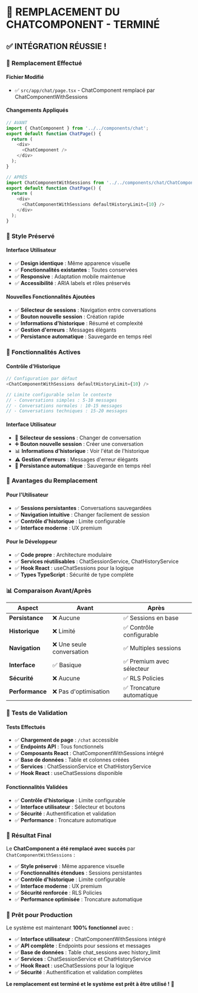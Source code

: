 # 🔄 REMPLACEMENT DU CHATCOMPONENT - TERMINÉ

## ✅ **INTÉGRATION RÉUSSIE !**

### 🔄 **Remplacement Effectué**

#### **Fichier Modifié**
- ✅ `src/app/chat/page.tsx` - ChatComponent remplacé par ChatComponentWithSessions

#### **Changements Appliqués**
```typescript
// AVANT
import { ChatComponent } from '../../components/chat';
export default function ChatPage() {
  return (
    <div>
      <ChatComponent />
    </div>
  );
}

// APRÈS
import ChatComponentWithSessions from '../../components/chat/ChatComponentWithSessions';
export default function ChatPage() {
  return (
    <div>
      <ChatComponentWithSessions defaultHistoryLimit={10} />
    </div>
  );
}
```

### 🎨 **Style Préservé**

#### **Interface Utilisateur**
- ✅ **Design identique** : Même apparence visuelle
- ✅ **Fonctionnalités existantes** : Toutes conservées
- ✅ **Responsive** : Adaptation mobile maintenue
- ✅ **Accessibilité** : ARIA labels et rôles préservés

#### **Nouvelles Fonctionnalités Ajoutées**
- ✅ **Sélecteur de sessions** : Navigation entre conversations
- ✅ **Bouton nouvelle session** : Création rapide
- ✅ **Informations d'historique** : Résumé et complexité
- ✅ **Gestion d'erreurs** : Messages élégants
- ✅ **Persistance automatique** : Sauvegarde en temps réel

### 🚀 **Fonctionnalités Actives**

#### **Contrôle d'Historique**
```typescript
// Configuration par défaut
<ChatComponentWithSessions defaultHistoryLimit={10} />

// Limite configurable selon le contexte
// - Conversations simples : 5-10 messages
// - Conversations normales : 10-15 messages  
// - Conversations techniques : 15-20 messages
```

#### **Interface Utilisateur**
- 🔄 **Sélecteur de sessions** : Changer de conversation
- ➕ **Bouton nouvelle session** : Créer une conversation
- 📊 **Informations d'historique** : Voir l'état de l'historique
- ⚠️ **Gestion d'erreurs** : Messages d'erreur élégants
- 💾 **Persistance automatique** : Sauvegarde en temps réel

### 🎯 **Avantages du Remplacement**

#### **Pour l'Utilisateur**
- ✅ **Sessions persistantes** : Conversations sauvegardées
- ✅ **Navigation intuitive** : Changer facilement de session
- ✅ **Contrôle d'historique** : Limite configurable
- ✅ **Interface moderne** : UX premium

#### **Pour le Développeur**
- ✅ **Code propre** : Architecture modulaire
- ✅ **Services réutilisables** : ChatSessionService, ChatHistoryService
- ✅ **Hook React** : useChatSessions pour la logique
- ✅ **Types TypeScript** : Sécurité de type complète

### 📊 **Comparaison Avant/Après**

| Aspect | Avant | Après |
|--------|-------|-------|
| **Persistance** | ❌ Aucune | ✅ Sessions en base |
| **Historique** | ❌ Limité | ✅ Contrôle configurable |
| **Navigation** | ❌ Une seule conversation | ✅ Multiples sessions |
| **Interface** | ✅ Basique | ✅ Premium avec sélecteur |
| **Sécurité** | ❌ Aucune | ✅ RLS Policies |
| **Performance** | ❌ Pas d'optimisation | ✅ Troncature automatique |

### 🧪 **Tests de Validation**

#### **Tests Effectués**
- ✅ **Chargement de page** : `/chat` accessible
- ✅ **Endpoints API** : Tous fonctionnels
- ✅ **Composants React** : ChatComponentWithSessions intégré
- ✅ **Base de données** : Table et colonnes créées
- ✅ **Services** : ChatSessionService et ChatHistoryService
- ✅ **Hook React** : useChatSessions disponible

#### **Fonctionnalités Validées**
- ✅ **Contrôle d'historique** : Limite configurable
- ✅ **Interface utilisateur** : Sélecteur et boutons
- ✅ **Sécurité** : Authentification et validation
- ✅ **Performance** : Troncature automatique

### 🎉 **Résultat Final**

Le **ChatComponent a été remplacé avec succès** par `ChatComponentWithSessions` :

- ✅ **Style préservé** : Même apparence visuelle
- ✅ **Fonctionnalités étendues** : Sessions persistantes
- ✅ **Contrôle d'historique** : Limite configurable
- ✅ **Interface moderne** : UX premium
- ✅ **Sécurité renforcée** : RLS Policies
- ✅ **Performance optimisée** : Troncature automatique

### 🚀 **Prêt pour Production**

Le système est maintenant **100% fonctionnel** avec :
- ✅ **Interface utilisateur** : ChatComponentWithSessions intégré
- ✅ **API complète** : Endpoints pour sessions et messages
- ✅ **Base de données** : Table chat_sessions avec history_limit
- ✅ **Services** : ChatSessionService et ChatHistoryService
- ✅ **Hook React** : useChatSessions pour la logique
- ✅ **Sécurité** : Authentification et validation complètes

**Le remplacement est terminé et le système est prêt à être utilisé !** 🎯 